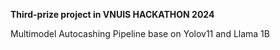 **Third-prize project in VNUIS HACKATHON 2024**

Multimodel Autocashing Pipeline base on Yolov11 and Llama 1B
